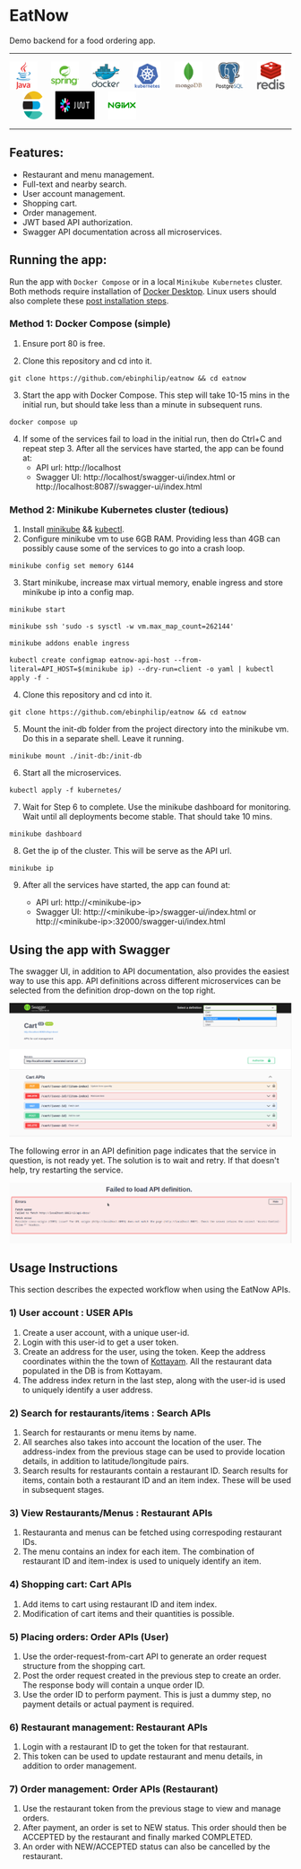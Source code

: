 # EatNow

Demo backend for a food ordering app.

---

<img src="./logos/java-original-wordmark.svg" alt="Java" width="50" height="50"/>&nbsp;&nbsp;&nbsp;&nbsp;&nbsp;&nbsp;<img src="./logos/spring-original-wordmark.svg" alt="Spring" width="50" height="50"/>&nbsp;&nbsp;&nbsp;&nbsp;&nbsp;&nbsp;<img src="./logos/docker-original-wordmark.svg" alt="Docker" width="50" height="50"/>&nbsp;&nbsp;&nbsp;&nbsp;&nbsp;&nbsp;<img src="./logos/kubernetes-plain-wordmark.svg" alt="Kubernetes" width="50" height="50"/>&nbsp;&nbsp;&nbsp;&nbsp;&nbsp;&nbsp;<img src="./logos/mongodb-original-wordmark.svg" alt="MongoDB" width="50" height="50"/>&nbsp;&nbsp;&nbsp;&nbsp;&nbsp;&nbsp;<img src="./logos/postgresql-original-wordmark.svg" alt="PostgreSQL" width="50" height="50"/>&nbsp;&nbsp;&nbsp;&nbsp;&nbsp;&nbsp;<img src="./logos/redis-original-wordmark.svg" alt="Redis" width="50" height="50"/>&nbsp;&nbsp;&nbsp;&nbsp;&nbsp;&nbsp;<img src="./logos/elasticsearch-logo.svg" alt="Elasticsearch" width="35" height="50"/>&nbsp;&nbsp;&nbsp;&nbsp;&nbsp;&nbsp;<img src="./logos/jwt-logo.svg" alt="Jwt" width="70
" height="50"/>&nbsp;&nbsp;&nbsp;&nbsp;&nbsp;&nbsp;<img src="./logos/nginx-original.svg" alt="nginx" width="50" height="50"/>

---

## Features:

- Restaurant and menu management.
- Full-text and nearby search.
- User account management.
- Shopping cart.
- Order management.
- JWT based API authorization.
- Swagger API documentation across all microservices.

## Running the app:
Run the app with ```Docker Compose``` or in a local ```Minikube Kubernetes``` cluster. Both methods require installation of [Docker Desktop](https://www.docker.com/products/docker-desktop/). Linux users should also complete these [post installation steps](https://docs.docker.com/engine/install/linux-postinstall/#manage-docker-as-a-non-root-user).

### Method 1: Docker Compose (simple)

1) Ensure port 80 is free.

2) Clone this repository and cd into it.
```
git clone https://github.com/ebinphilip/eatnow && cd eatnow
```
3) Start the app with Docker Compose. This step will take 10-15 mins in the initial run, but should take less than a minute in subsequent runs.
```
docker compose up
``` 
4) If some of the services fail to load in the initial run, then do Ctrl+C and repeat step 3. After all the services have started, the app can be found at:
    - API url: http://localhost
    - Swagger UI: http://localhost/swagger-ui/index.html or http://localhost:8087//swagger-ui/index.html

### Method 2: Minikube Kubernetes cluster (tedious)

1) Install [minikube](https://minikube.sigs.k8s.io/docs/start/) && [kubectl](https://kubernetes.io/docs/tasks/tools/).
2) Configure minikube vm to use 6GB RAM. Providing less than 4GB can possibly cause some of the services to go into a crash loop.
```
minikube config set memory 6144
```
3) Start minikube, increase max virtual memory, enable ingress and store minikube ip into a config map.
```
minikube start
```
```
minikube ssh 'sudo -s sysctl -w vm.max_map_count=262144'
```
```
minikube addons enable ingress
```
```
kubectl create configmap eatnow-api-host --from-literal=API_HOST=$(minikube ip) --dry-run=client -o yaml | kubectl apply -f -
```
4) Clone this repository and cd into it.
```
git clone https://github.com/ebinphilip/eatnow && cd eatnow
```
5) Mount the init-db folder from the project directory into the minikube vm. Do this in a separate shell. Leave it running.
```
minikube mount ./init-db:/init-db
```
6) Start all the microservices.
```
kubectl apply -f kubernetes/
```
7) Wait for Step 6 to complete. Use the minikube dashboard for monitoring. Wait until all deployments become stable. That should take 10 mins.
```
minikube dashboard
```
8) Get the ip of the cluster. This will be serve as the API url.
```
minikube ip
```
9) After all the services have started, the app can found at:

    - API url: http://\<minikube-ip>
    - Swagger UI: http://\<minikube-ip>/swagger-ui/index.html or http://\<minikube-ip>:32000/swagger-ui/index.html

## Using the app with Swagger
The swagger UI, in addition to API documentation, also provides the easiest way to use this app. API definitions across different microservices can be selected from the definition drop-down on the top right.

![Swagger](Swagger.png "")

The following error in an API definition page indicates that the service in question, is not ready yet. The solution is to wait and retry. If that doesn't help, try restarting the service.

![Swagger error](SwaggerError.png "")

## Usage Instructions

This section describes the expected workflow when using the EatNow APIs.
### 1) User account : USER APIs
1) Create a user account, with a unique user-id.
2) Login with this user-id to get a user token.
3) Create an address for the user, using the token. Keep the address coordinates within the the town of [Kottayam](https://goo.gl/maps/418YqgD2kbRjadEMA). All the restaurant data populated in the DB is from Kottayam.
4) The address index return in the last step, along with the user-id is used to uniquely identify a user address.

### 2) Search for restaurants/items : Search APIs
1) Search for restaurants or menu items by name.
2) All searches also takes into account the location of the user. The address-index from the previous stage can be used to provide location details, in addition to latitude/longitude pairs.
4) Search results for restaurants contain a restaurant ID. Search results for items, contain both a restaurant ID and an item index. These will be used in subsequent stages.

### 3) View Restaurants/Menus : Restaurant APIs
1) Restauranta and menus can be fetched using correspoding restaurant IDs.
2) The menu contains an index for each item. The combination of restaurant ID and item-index is used to uniquely identify an item.

### 4) Shopping cart: Cart APIs
1) Add items to cart using restaurant ID and item index.
2) Modification of cart items and their quantities is possible.

### 5) Placing orders: Order APIs (User)
1) Use the order-request-from-cart API to generate an order request structure from the shopping cart.
2) Post the order request created in the previous step to create an order. The response body will contain a unque order ID.
3) Use the order ID to perform payment. This is just a dummy step, no payment details or actual payment is required.

### 6) Restaurant management: Restaurant APIs
1) Login with a restaurant ID to get the token for that restaurant.
2) This token can be used to update restaurant and menu details, in addition to order management.


### 7) Order management: Order APIs (Restaurant)
1) Use the restaurant token from the previous stage to view and manage orders.
2) After payment, an order is set to NEW status. This order should then be ACCEPTED by the restaurant and finally marked COMPLETED.
3) An order with NEW/ACCEPTED status can also be cancelled by the restaurant.







